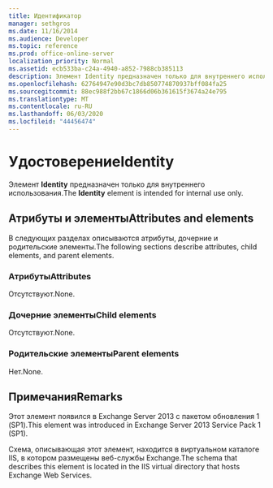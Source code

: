 ```yaml
---
title: Идентификатор
manager: sethgros
ms.date: 11/16/2014
ms.audience: Developer
ms.topic: reference
ms.prod: office-online-server
localization_priority: Normal
ms.assetid: ecb533ba-c24a-4940-a852-7988cb385113
description: Элемент Identity предназначен только для внутреннего использования.
ms.openlocfilehash: 62764947e90d3bc7db850774870937bff084fa25
ms.sourcegitcommit: 88ec988f2bb67c1866d06b361615f3674a24e795
ms.translationtype: MT
ms.contentlocale: ru-RU
ms.lasthandoff: 06/03/2020
ms.locfileid: "44456474"
---
```

# <a name="identity"></a><span data-ttu-id="5690b-103">Удостоверение</span><span class="sxs-lookup"><span data-stu-id="5690b-103">Identity</span></span>

<span data-ttu-id="5690b-104">Элемент **Identity** предназначен только для внутреннего использования.</span><span class="sxs-lookup"><span data-stu-id="5690b-104">The **Identity** element is intended for internal use only.</span></span> 

## <a name="attributes-and-elements"></a><span data-ttu-id="5690b-105">Атрибуты и элементы</span><span class="sxs-lookup"><span data-stu-id="5690b-105">Attributes and elements</span></span>

<span data-ttu-id="5690b-106">В следующих разделах описываются атрибуты, дочерние и родительские элементы.</span><span class="sxs-lookup"><span data-stu-id="5690b-106">The following sections describe attributes, child elements, and parent elements.</span></span>
  
### <a name="attributes"></a><span data-ttu-id="5690b-107">Атрибуты</span><span class="sxs-lookup"><span data-stu-id="5690b-107">Attributes</span></span>

<span data-ttu-id="5690b-108">Отсутствуют.</span><span class="sxs-lookup"><span data-stu-id="5690b-108">None.</span></span>
  
### <a name="child-elements"></a><span data-ttu-id="5690b-109">Дочерние элементы</span><span class="sxs-lookup"><span data-stu-id="5690b-109">Child elements</span></span>

<span data-ttu-id="5690b-110">Отсутствуют.</span><span class="sxs-lookup"><span data-stu-id="5690b-110">None.</span></span>
  
### <a name="parent-elements"></a><span data-ttu-id="5690b-111">Родительские элементы</span><span class="sxs-lookup"><span data-stu-id="5690b-111">Parent elements</span></span>

<span data-ttu-id="5690b-112">Нет.</span><span class="sxs-lookup"><span data-stu-id="5690b-112">None.</span></span>
  
## <a name="remarks"></a><span data-ttu-id="5690b-113">Примечания</span><span class="sxs-lookup"><span data-stu-id="5690b-113">Remarks</span></span>

<span data-ttu-id="5690b-114">Этот элемент появился в Exchange Server 2013 с пакетом обновления 1 (SP1).</span><span class="sxs-lookup"><span data-stu-id="5690b-114">This element was introduced in Exchange Server 2013 Service Pack 1 (SP1).</span></span>
  
<span data-ttu-id="5690b-115">Схема, описывающая этот элемент, находится в виртуальном каталоге IIS, в котором размещены веб-службы Exchange.</span><span class="sxs-lookup"><span data-stu-id="5690b-115">The schema that describes this element is located in the IIS virtual directory that hosts Exchange Web Services.</span></span>
  

